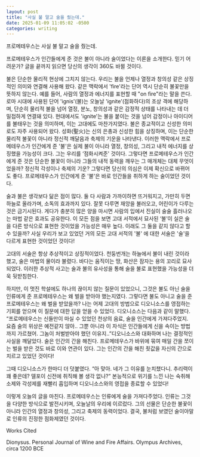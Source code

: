 ```yaml
---
layout: post
title: "사실 불 말고 술을 줬는데."
date: 2025-01-09 11:05:02 -0500
categories: writing
---
```


프로메테우스는 사실 불 말고 술을 줬는데.

프로메테우스가 인간들에게 준 것은 불이 아니라 술이었다는 이론을 소개한다. 믿기 어려운가? 글을 끝까지 읽으면 당신의 생각이 360도 바뀔 것이다.

불은 단순한 물리적 현상에 그치지 않는다. 우리는 불을 언제나 열정과 창의성 같은 상징적인 의미와 연결해 사용해 왔다. 같은 맥락에서 'fire'라는 단어 역시 단순히 불꽃만을 뜻하지 않는다. 예를 들어, 사람의 열정과 에너지를 표현할 때 "on fire"라는 말을 쓴다. 로마 시대에 사용된 단어 'ignis'(불)는 오늘날 'ignite'(점화하다)의 조상 격에 해당하며, 단순히 물리적 불을 넘어 열정, 분노, 창의성과 같은 감정적 상태를 나타내는 데 더 밀접하게 연결돼 있다. 현대에서도 'ignite'는 불을 붙이는 것을 넘어 감정이나 아이디어를 불태우는 것을 의미하며, 이는 고대에도 마찬가지였다.
불은 종교적이고 신성한 의미로도 자주 사용되어 왔다. 성화(聖火)는 신의 은총과 신성한 힘을 상징하며, 이는 단순한 물리적 불꽃이 아니라 정신적 깨달음과 축제의 기운을 나타낸다. 이러한 맥락에서 프로메테우스가 인간에게 준 '불'은 실제 불이 아니라 열정, 창의성, 그리고 내적 에너지를 상징했을 가능성이 크다. 그는 우리를 ‘점화시켜준' 것이다. 그렇다면 프로메테우스가 인간에게 준 것은 단순한 불꽃이 아니라 그들의 내적 동력을 깨우는 그 매개체는 대체 무엇이었을까? 정신적 각성이나 축제의 기운? 그렇다면 당신의 의심은 이제 확신으로 바뀌어도 좋다. 프로메테우스가 인간에게 준 '불'은 바로 인간들을 취하게 하는 술이었던 것이다.

술과 불은 생각보다 닮은 점이 많다. 둘 다 사람과 가까이하면 뜨거워지고, 가만히 두면 하늘로 올라가며, 소독의 효과까지 있다. 잘못 다루면 재앙을 불러오고, 어린이가 다루는 것은 금기시된다.
게다가 충분히 많은 양을 마시면 사람의 입에서 진실이 술술 흘러나오는 마법 같은 효과도 공유한다. 이 모든 점을 보면 고대 서적에서 묘사된 ‘불’이 실은 술을 다른 방식으로 표현한 것이었을 가능성은 매우 높다. 이래도 그 둘을 같지 않다고 할 수 있을까? 사실 우리가 보고 있었던 거의 모든 고대 서적의 '불' 에 대한 서술은 '술'을 다르게 표현한 것이었던 것이다!

고대의 서술은 항상 추상적이고 상징적이었다. 천둥번개는 하늘에서 불이 내린 것이라 했고, 술은 마법의 물이라 불렸다. 바다는 움직이는 땅, 화산은 잠자는 용의 꼬리로 묘사되었다. 이러한 추상적 사고는 술과 불의 유사성을 통해 술을 불로 표현했을 가능성을 더욱 뒷받침한다.

하지만, 이 멋진 학설에도 하나의 끊이지 않는 질문이 있었으니, 그것은 불도 아닌 술을 인류에게 준 프로메테우스는 왜 벌을 받아야 했는지였다. 그렇다면 불도 아니고 술을 준 프로메테우스는 왜 벌을 받았을까? 나는 어제 고대의 방법으로 디오니소스를 영접하는 기회를 얻으며 이 질문에 대한 답을 얻을 수 있었다. 디오니소스는 다음과 같이 말했다.
“프로메테우스는 신들만이 마실 수 있었던 천상의 음료, 술을 인간에게 가져다주었지. 요즘 술의 위상은 예전같지 않아.. 그뿐 아니라 이 자식은 인간들에게 신을 속이는 방법까지 가르쳤어. 그놈이 처벌받아야 했던 이유지..”디오니소스와 대화하며 나는 결정적인 사실을 깨달았다. 술은 인간의 간을 해친다. 프로메테우스가 바위에 묶여 매일 간을 쪼이는 벌을 받은 것도 바로 이와 연관이 있다. 그는 인간의 간을 해친 죗값을 자신의 간으로 치르고 있었던 것이다!

그때 디오니소스가 한마디 더 덧붙였다.
“아 맞아. 네가 그 이유를 눈치챘다니. 추리력이 꽤 좋은데? 델포이 신전에 취직해 볼 생각 없나?”
본능적으로 위기를 느낀 나는 숙취해소제와 각성제를 재빨리 흡입하며 디오니소스와의 영접을 종료할 수 있었다!

이렇게 오늘의 글을 마친다. 프로메테우스는 인류에게 술을 가져다주었다. 인류는 그것을 다양한 방식으로 발전시키며, 오늘날의 우리에 이르렀다. 그의 선물은 단순한 불꽃이 아니라 인간의 열정과 창의성, 그리고 축제의 동력이었다. 결국, 불처럼 보였던 술이야말로 인류의 진정한 점화제였던 것이다.

Works Cited

Dionysus. Personal Journal of Wine and Fire Affairs. Olympus Archives, circa 1200 BCE
